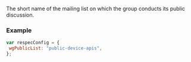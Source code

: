The short name of the mailing list on which the group conducts its public discussion. 

### Example
```js
var respecConfig = {
 wgPublicList: "public-device-apis", 
};
```
 
